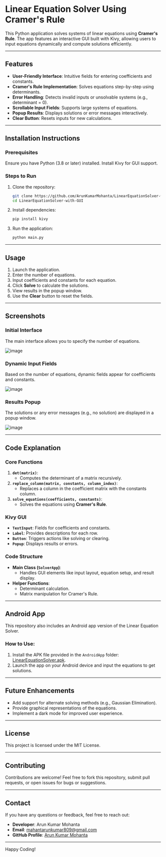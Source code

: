 # Linear Equation Solver Using Cramer's Rule

This Python application solves systems of linear equations using **Cramer's Rule**. The app features an interactive GUI built with Kivy, allowing users to input equations dynamically and compute solutions efficiently.

---

## Features

- **User-Friendly Interface**: Intuitive fields for entering coefficients and constants.
- **Cramer's Rule Implementation**: Solves equations step-by-step using determinants.
- **Error Handling**: Detects invalid inputs or unsolvable systems (e.g., determinant = 0).
- **Scrollable Input Fields**: Supports large systems of equations.
- **Popup Results**: Displays solutions or error messages interactively.
- **Clear Button**: Resets inputs for new calculations.

---

## Installation Instructions

### Prerequisites

Ensure you have Python (3.8 or later) installed. Install Kivy for GUI support.

### Steps to Run

1. Clone the repository:
    ```bash
    git clone https://github.com/ArunKumarMohanta/LinearEquationSolver-with-GUI
    cd LinearEquationSolver-with-GUI
    ```
2. Install dependencies:
    ```bash
    pip install kivy
    ```
3. Run the application:
    ```bash
    python main.py
    ```

---

## Usage

1. Launch the application.
2. Enter the number of equations.
3. Input coefficients and constants for each equation.
4. Click **Solve** to calculate the solutions.
5. View results in the popup window.
6. Use the **Clear** button to reset the fields.

---

## Screenshots

### Initial Interface

The main interface allows you to specify the number of equations.

![image](https://github.com/user-attachments/assets/d159894d-115a-435a-9fc0-1587bd3f7429)


### Dynamic Input Fields

Based on the number of equations, dynamic fields appear for coefficients and constants.

![image](https://github.com/user-attachments/assets/d3f11eb4-32ba-4f26-8c65-bdde1affbd03)


### Results Popup

The solutions or any error messages (e.g., no solution) are displayed in a popup window.

![image](https://github.com/user-attachments/assets/684514dd-bc6e-4cea-99be-e23f0521d5cc)

---

## Code Explanation

### Core Functions

1. **`det(matrix)`**:
    - Computes the determinant of a matrix recursively.
2. **`replace_column(matrix, constants, column_index)`**:
    - Replaces a column in the coefficient matrix with the constants column.
3. **`solve_equations(coefficients, constants)`**:
    - Solves the equations using **Cramer's Rule**.

### Kivy GUI

- **`TextInput`**: Fields for coefficients and constants.
- **`Label`**: Provides descriptions for each row.
- **`Button`**: Triggers actions like solving or clearing.
- **`Popup`**: Displays results or errors.

### Code Structure

- **Main Class (`SolverApp`)**:
    - Handles GUI elements like input layout, equation setup, and result display.
- **Helper Functions**:
    - Determinant calculation.
    - Matrix manipulation for Cramer's Rule.

---

## Android App

This repository also includes an Android app version of the Linear Equation Solver.

### How to Use:

1. Install the APK file provided in the `AndroidApp` folder: [LinearEquationSolver.apk](./LinearEquationSolver.apk).
2. Launch the app on your Android device and input the equations to get solutions.

---

## Future Enhancements

- Add support for alternate solving methods (e.g., Gaussian Elimination).
- Provide graphical representations of the equations.
- Implement a dark mode for improved user experience.

---

## License

This project is licensed under the MIT License.

---

## Contributing

Contributions are welcome! Feel free to fork this repository, submit pull requests, or open issues for bugs or suggestions.

---

## Contact

If you have any questions or feedback, feel free to reach out:

- **Developer**: Arun Kumar Mohanta
- **Email**: mahantarunkumar809@gmail.com
- **GitHub Profile**: [Arun Kumar Mohanta](https://github.com/ArunKumarMohanta)

---

Happy Coding!

